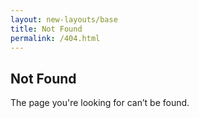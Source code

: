```yaml
---
layout: new-layouts/base
title: Not Found
permalink: /404.html
---
```


<section id="exception">
    <div class="content">
        <h1>Not Found</h1>
        <p>The page you're looking for can’t be found.</p>
    </div>
</section>
